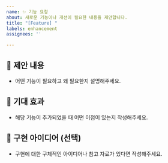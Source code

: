 ```yaml
---
name: ✨ 기능 요청
about: 새로운 기능이나 개선이 필요한 내용을 제안합니다.
title: "[Feature] "
labels: enhancement
assignees: ''

---
```


## 📌 제안 내용
- 어떤 기능이 필요하고 왜 필요한지 설명해주세요.

## 🧩 기대 효과
- 해당 기능이 추가되었을 때 어떤 이점이 있는지 작성해주세요.

## 🔧 구현 아이디어 (선택)
- 구현에 대한 구체적인 아이디어나 참고 자료가 있다면 작성해주세요.

